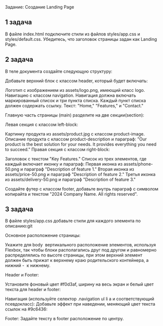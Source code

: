 Задание: Создание Landing Page

## 1 задача
В файле index.html подключите стили из файлов styles/app.css и styles/default.css. Убедитесь, что заголовок страницы задан как Landing Page.

## 2 задача
В теле документа создайте следующую структуру:

Добавьте верхний блок с классом header, который будет включать:

Логотип с изображением из assets/logo.png, имеющий класс logo.
Навигацию с классом navigation. Навигация должна включать маркированный список и три пункта списка. Каждый пункт списка должен содержать ссылку. Текст: "Home," "Features," и "Contact." 

Главную часть страницы (main) разделите на две секции(section):

Левая секция с классом left-block:

Картинку продукта из assets/product.jpg с классом product-image.
Описание продукта с классом product-description и параграф: "Our product is the best solution for your needs. It provides everything you need to succeed."
Правая секция с классом right-block:

Заголовок с текстом "Key Features."
Список из трех элементов, где каждый включает иконку и параграф:
Первая иконка из assets/phone-50.png и параграф "Description of feature 1."
Вторая иконка из assets/price-50.png и параграф "Description of feature 2."
Третья иконка из assets/delivery-50.png и параграф "Description of feature 3."

Создайте футер с классом footer, добавьте внутрь параграф с символом копирайта и текстом  "2024 Company Name. All rights reserved".

## 3 задача

В файле styles/app.css добавьте стили для каждого элемента по описанию:git

Основное расположение страницы:

Укажите для body  вертикального расположение элементов, используя Flexbox, так чтобы блоки располагались друг под другом и равномерно распределялись по высоте страницы, при этом верхний элемент должен быть прижат к верхнему краю родительского контейнера, а нижний -  к нижнему.

Header и Footer:

Установите фоновый цвет #f0d3af, ширину на весь экран и белый цвет текста для header и footer:

Навигация (используйте селектор .navigation ul li a и соответствующий псевдокласс):
Добавьте эффект при наведении, меняющий цвет текста ссылок на #9c6436:

Footer:
Задайте тексту в footer расположение по центру. 
